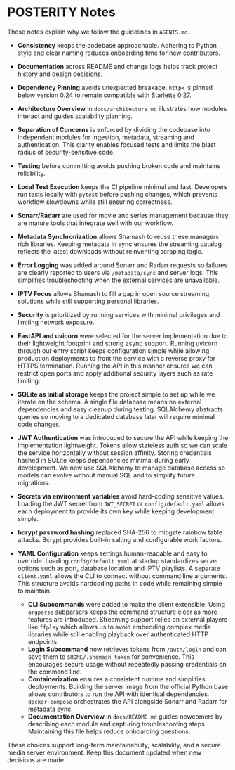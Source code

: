 # POSTERITY Notes

These notes explain why we follow the guidelines in `AGENTS.md`.

- **Consistency** keeps the codebase approachable. Adhering to Python style
  and clear naming reduces onboarding time for new contributors.
- **Documentation** across README and change logs helps track project
  history and design decisions.
- **Dependency Pinning** avoids unexpected breakage. `httpx` is pinned below
  version 0.24 to remain compatible with Starlette 0.27.
- **Architecture Overview** in `docs/architecture.md` illustrates how modules
  interact and guides scalability planning.
- **Separation of Concerns** is enforced by dividing the codebase into
  independent modules for ingestion, metadata, streaming and authentication.
  This clarity enables focused tests and limits the blast radius of
  security-sensitive code.
- **Testing** before committing avoids pushing broken code and maintains
  reliability.
- **Local Test Execution** keeps the CI pipeline minimal and fast. Developers
  run tests locally with `pytest` before pushing changes, which prevents
  workflow slowdowns while still ensuring correctness.
- **Sonarr/Radarr** are used for movie and series management because they
  are mature tools that integrate well with our workflow.
- **Metadata Synchronization** allows Shamash to reuse these managers' rich
  libraries. Keeping metadata in sync ensures the streaming catalog reflects the
  latest downloads without reinventing scraping logic.
- **Error Logging** was added around Sonarr and Radarr requests so failures are
  clearly reported to users via `/metadata/sync` and server logs. This
  simplifies troubleshooting when the external services are unavailable.
- **IPTV Focus** allows Shamash to fill a gap in open source streaming
  solutions while still supporting personal libraries.
- **Security** is prioritized by running services with minimal privileges and
  limiting network exposure.
- **FastAPI and uvicorn** were selected for the server implementation due to
  their lightweight footprint and strong async support. Running uvicorn through
  our entry script keeps configuration simple while allowing production
  deployments to front the service with a reverse proxy for HTTPS termination.
Running the API in this manner ensures we can restrict open ports and apply
additional security layers such as rate limiting.

- **SQLite as initial storage** keeps the project simple to set up while we
  iterate on the schema. A single file database means no external dependencies
  and easy cleanup during testing. SQLAlchemy abstracts queries so moving to a
  dedicated database later will require minimal code changes.

- **JWT Authentication** was introduced to secure the API while keeping the
  implementation lightweight. Tokens allow stateless auth so we can scale the
  service horizontally without session affinity. Storing credentials hashed in
  SQLite keeps dependencies minimal during early development. We now use
  SQLAlchemy to manage database access so models can evolve without manual SQL
  and to simplify future migrations.

- **Secrets via environment variables** avoid hard-coding sensitive values.
  Loading the JWT secret from `JWT_SECRET` or `config/default.yaml` allows each
  deployment to provide its own key while keeping development simple.

- **bcrypt password hashing** replaced SHA-256 to mitigate rainbow table
  attacks. Bcrypt provides built-in salting and configurable work factors.

- **YAML Configuration** keeps settings human-readable and easy to override.
  Loading `config/default.yaml` at startup standardizes server options such as
  port, database location and IPTV playlists. A separate `client.yaml` allows
  the CLI to connect without command line arguments. This structure avoids
  hardcoding paths in code while remaining simple to maintain.

  - **CLI Subcommands** were added to make the client extensible. Using
    `argparse` subparsers keeps the command structure clear as more features are
    introduced. Streaming support relies on external players like `ffplay` which
    allows us to avoid embedding complex media libraries while still enabling
    playback over authenticated HTTP endpoints.
  - **Login Subcommand** now retrieves tokens from `/auth/login` and can save
    them to `$HOME/.shamash_token` for convenience. This encourages secure
    usage without repeatedly passing credentials on the command line.
  - **Containerization** ensures a consistent runtime and simplifies
    deployments. Building the server image from the official Python base allows
    contributors to run the API with identical dependencies. `docker-compose`
    orchestrates the API alongside Sonarr and Radarr for metadata sync.
  - **Documentation Overview** in `docs/README.md` guides newcomers by describing
    each module and capturing troubleshooting steps. Maintaining this file helps
    reduce onboarding questions.

These choices support long-term maintainability, scalability, and a secure
media server environment. Keep this document updated when new decisions are
made.
